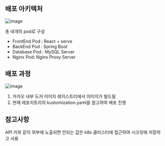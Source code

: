 ## 배포 아키텍처



![image](https://github.com/NaKaLiGoBa/AlgoWithMe-Deploy/assets/27201209/c5a56c0c-a8bf-4b4e-92b3-b1e5eb374448)

총 네개의 pod로 구성

- FrontEnd Pod : React + serve
- BackEnd Pod : Spring Boot
- Database Pod : MySQL Server
- Nginx Pod: Nginx Proxy Server

## 배포 과정
![image](https://github.com/NaKaLiGoBa/AlgoWithMe-Deploy/assets/27201209/41f01fd2-9bf6-4e3a-a77a-79f36fd6a226)


1. 카카오 내부 도커 이미지 레지스트리에서 이미지가 빌드됨
2. 현재 레포지토리의 kustomization.yaml을 참고하여 배포 진행

## 참고사항

API 키와 같이 외부에 노출되면 안되는 값은 k8s 클러스터에 접근하여 시크릿에 저장하고 사용
